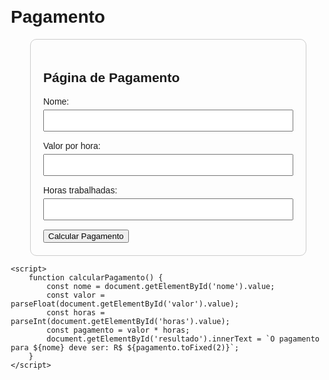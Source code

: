 # Pagamento
<!DOCTYPE html>
<html lang="pt-BR">
<head>
    <meta charset="UTF-8">
    <meta name="viewport" content="width=device-width, initial-scale=1.0">
    <title>Página de Pagamento</title>
    <style>
        body {
            font-family: Arial, sans-serif;
            margin: 20px;
        }
        .container {
            max-width: 400px;
            margin: auto;
            padding: 20px;
            border: 1px solid #ccc;
            border-radius: 10px;
        }
        .form-group {
            margin-bottom: 15px;
        }
        .form-group label {
            display: block;
            margin-bottom: 5px;
        }
        .form-group input {
            width: 100%;
            padding: 8px;
            box-sizing: border-box;
        }
        .result {
            margin-top: 20px;
            font-weight: bold;
        }
        .link {
            margin-top: 20px;
        }
    </style>
</head>
<body>
    <div class="container">
        <h2>Página de Pagamento</h2>
        <div class="form-group">
            <label for="nome">Nome:</label>
            <input type="text" id="nome">
        </div>
        <div class="form-group">
            <label for="valor">Valor por hora:</label>
            <input type="number" id="valor" step="0.01">
        </div>
        <div class="form-group">
            <label for="horas">Horas trabalhadas:</label>
            <input type="number" id="horas">
        </div>
        <button onclick="calcularPagamento()">Calcular Pagamento</button>
        </div>
    </div>
        

    <script>
        function calcularPagamento() {
            const nome = document.getElementById('nome').value;
            const valor = parseFloat(document.getElementById('valor').value);
            const horas = parseInt(document.getElementById('horas').value);
            const pagamento = valor * horas;
            document.getElementById('resultado').innerText = `O pagamento para ${nome} deve ser: R$ ${pagamento.toFixed(2)}`;
        }
    </script>
</body>
</html>
